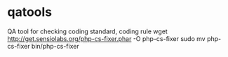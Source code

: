 # qatools
QA tool for checking coding standard, coding rule
wget http://get.sensiolabs.org/php-cs-fixer.phar -O php-cs-fixer
sudo mv php-cs-fixer bin/php-cs-fixer
